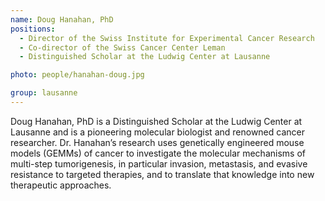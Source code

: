 ```yaml
---
name: Doug Hanahan, PhD
positions: 
  - Director of the Swiss Institute for Experimental Cancer Research
  - Co-director of the Swiss Cancer Center Leman
  - Distinguished Scholar at the Ludwig Center at Lausanne

photo: people/hanahan-doug.jpg

group: lausanne
---
```


Doug Hanahan, PhD is a Distinguished Scholar at the Ludwig Center at Lausanne and is a pioneering molecular biologist and renowned cancer researcher. Dr. Hanahan’s research uses genetically engineered mouse models (GEMMs) of cancer to investigate the molecular mechanisms of multi-step tumorigenesis, in particular invasion, metastasis, and evasive resistance to targeted therapies, and to translate that knowledge into new therapeutic approaches.